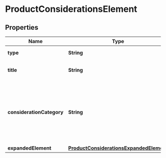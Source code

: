 

# ProductConsiderationsElement


## Properties

| Name | Type | Description | Notes |
|------------ | ------------- | ------------- | -------------|
|**type** | **String** | type of element |  [optional] |
|**title** | **String** | title of a given link element |  [optional] |
|**considerationCategory** | **String** | category of the consideration element the category is indicated just above the title fo the consideration element |  [optional] |
|**expandedElement** | [**ProductConsiderationsExpandedElement**](ProductConsiderationsExpandedElement.md) |  |  [optional] |



